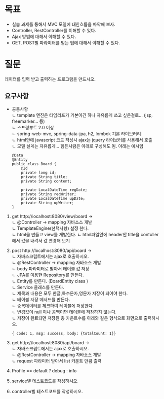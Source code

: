 # 목표 
- 실습 과제를 통해서 MVC 모델에 대한흐름을 파악해 보자. 
- Controller, RestController를 이해할 수 있다. 
- Ajax 방법에 대해서 이해할 수 있다. 
- GET, POST별 파라미터를 받는 법에 대해서 이해할 수 있다. 

# 질문 
데이터를 입력 받고 출력하는 프로그램을 만드시오.

## 요구사항 
- 공통사항  
    ㄴ template 엔진은 타임리프가 기본이긴 하나 자유롭게 쓰고 싶은걸로... (jsp, freemarker... 등)    
    ㄴ 스프링부트 2.0 이상   
    ㄴ spring-web-mvc, spring-data-jpa, h2, lombok 기본 라이브러리     
    ㄴ html안에 javascript 코드 작성시 ajax는 jquery 라이브러를 사용해서 호출    
    ㄴ 모델 설계는 자유롭게... 힘든사람은 아래로 구성해도 됨. 아래는 예시임  
    ```
    @Data
    @Entity
    public class Board {
        @Id 
        private long id; 
        private String title; 
        private String content;

        private LocalDateTime regDate; 
        private String regWriter;
        private LocalDateTime upDate;
        private String upWriter; 
    }
    ```
1. get http://localhost:8080/view/board ->   
    ㄴ @Controller -> mapping 자바소스 개발   
    ㄴ TemplateEngine(선택사항) 설정 한다.  
    ㄴ html을 만들고 view를 개발한다. 
    ㄴ html파일안에 header안 title을 contoller에서 값을 내려서 값 변경해 보기 
2. post http://localhost:8080/api/board ->    
    ㄴ 자바스크립트에서는 ajax로 호출하시오.   
    ㄴ @RestController -> mapping 자바소스 개발       
    ㄴ body 파라미터로 받아서 테이블 값 저장   
    ㄴ JPA를 이용한 Repository를 만든다.  
    ㄴ Entity를 만든다. (BoardEntity class )  
    ㄴ Service 클래스를 만든다.   
    ㄴ 제목과 내용은 모두 한글,특수문자,영문자 저장이 되어야 한다.  
    ㄴ 테이블 저장 메서드를 만든다.   
    ㄴ 중복데이터를 체크하여 테이블에 저장한다.   
    ㄴ 변경값이 null 이나 공백이면 테이블에 저장하지 않는다.   
    ㄴ 저장이 완료되면 저장된 총 카운트수를 아래와 같은 형식으로 화면으로 출력하시오.  
    ```
    { code: 1, msg: success, body: {totalCount: 1}}
    ```

3. get http://localhost:8080/api/board ->   
    ㄴ 자바스크립트에서는 ajax로 호출하시오.   
    ㄴ @RestController -> mapping 자바소스 개발     
    ㄴ request 파라미터 받아서 list 카운트 만큼 출력    
4. Profile == default ? debug : info 
5. service별 테스트코드를 작성하시오.  
6. controller별 테스트코드를 작성하시오.  
